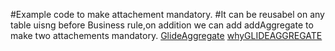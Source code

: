 #Example code to make attachement mandatory. 
#It can be reusabel on any table uisng before Business rule,on addition we can add addAggregate to  make two attachements mandatory.
[GlideAggregate](https://developer.servicenow.com/dev.do#!/reference/api/tokyo/server/no-namespace/c_GlideAggregateScopedAPI)
[whyGLIDEAGGREGATE](https://developer.servicenow.com/blog.do?p=/post/glideaggregate/)
